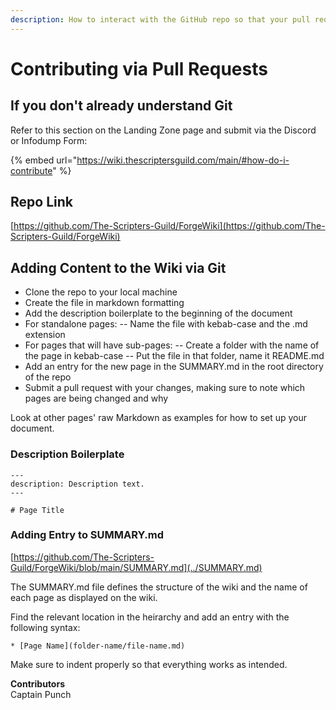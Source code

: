 ```yaml
---
description: How to interact with the GitHub repo so that your pull requests make sense.
---
```


# Contributing via Pull Requests

## If you don't already understand Git

Refer to this section on the Landing Zone page and submit via the Discord or Infodump Form:

{% embed url="https://wiki.thescriptersguild.com/main/#how-do-i-contribute" %}

## Repo Link

[https://github.com/The-Scripters-Guild/ForgeWiki](https://github.com/The-Scripters-Guild/ForgeWiki)

## Adding Content to the Wiki via Git

* Clone the repo to your local machine
* Create the file in markdown formatting
* Add the description boilerplate to the beginning of the document
* For standalone pages: -- Name the file with kebab-case and the .md extension
* For pages that will have sub-pages: -- Create a folder with the name of the page in kebab-case -- Put the file in that folder, name it README.md
* Add an entry for the new page in the SUMMARY.md in the root directory of the repo
* Submit a pull request with your changes, making sure to note which pages are being changed and why

Look at other pages' raw Markdown as examples for how to set up your document.

### Description Boilerplate

```
---
description: Description text.
---

# Page Title
```

### Adding Entry to SUMMARY.md

[https://github.com/The-Scripters-Guild/ForgeWiki/blob/main/SUMMARY.md](../SUMMARY.md)

The SUMMARY.md file defines the structure of the wiki and the name of each page as displayed on the wiki.

Find the relevant location in the heirarchy and add an entry with the following syntax:

```
* [Page Name](folder-name/file-name.md)
```

Make sure to indent properly so that everything works as intended.

**Contributors**\
Captain Punch
